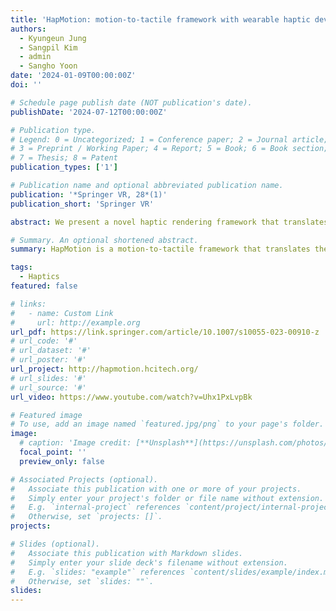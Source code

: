 ```yaml
---
title: 'HapMotion: motion-to-tactile framework with wearable haptic devices for immersive VR performance experience'
authors:
  - Kyungeun Jung
  - Sangpil Kim
  - admin
  - Sangho Yoon
date: '2024-01-09T00:00:00Z'
doi: ''

# Schedule page publish date (NOT publication's date).
publishDate: '2024-07-12T00:00:00Z'

# Publication type.
# Legend: 0 = Uncategorized; 1 = Conference paper; 2 = Journal article;
# 3 = Preprint / Working Paper; 4 = Report; 5 = Book; 6 = Book section;
# 7 = Thesis; 8 = Patent
publication_types: ['1']

# Publication name and optional abbreviated publication name.
publication: '*Springer VR, 28*(1)'
publication_short: 'Springer VR'

abstract: We present a novel haptic rendering framework that translates the performer’s motions into wearable vibrotactile feedback for an immersive virtual reality (VR) performance experience. Here, we employ a rendering pipeline that extracts meaningful vibrotactile parameters including intensity and location. We compute these parameters from the performer’s upper-body movements which play a significant role in a dance performance. Therefore, we customize a haptic vest and sleeves to support vibrotactile feedback on the frontal and back parts of the torso and shoulders as well. To capture essential movements from the VR performance, we propose a method called motion salient triangle (MST). MST utilizes key skeleton joints’ movements to compute the associated haptic parameters. Our method supports translating both choreographic and communicative motions into vibrotactile feedback. Through a series of user studies, we validate the user preference for our method compared to the conventional motion-to-tactile and audio-to-tactile methods.

# Summary. An optional shortened abstract.
summary: HapMotion is a motion-to-tactile framework that translates the performer’s motion in real time to enable an immersive VR performance experience.

tags:
  - Haptics
featured: false

# links:
#   - name: Custom Link
#     url: http://example.org
url_pdf: https://link.springer.com/article/10.1007/s10055-023-00910-z
# url_code: '#'
# url_dataset: '#'
# url_poster: '#'
url_project: http://hapmotion.hcitech.org/
# url_slides: '#'
# url_source: '#'
url_video: https://www.youtube.com/watch?v=Uhx1PxLvpBk

# Featured image
# To use, add an image named `featured.jpg/png` to your page's folder.
image:
  # caption: 'Image credit: [**Unsplash**](https://unsplash.com/photos/s9CC2SKySJM)'
  focal_point: ''
  preview_only: false

# Associated Projects (optional).
#   Associate this publication with one or more of your projects.
#   Simply enter your project's folder or file name without extension.
#   E.g. `internal-project` references `content/project/internal-project/index.md`.
#   Otherwise, set `projects: []`.
projects:

# Slides (optional).
#   Associate this publication with Markdown slides.
#   Simply enter your slide deck's filename without extension.
#   E.g. `slides: "example"` references `content/slides/example/index.md`.
#   Otherwise, set `slides: ""`.
slides:
---
```


<!-- Supplementary notes can be added here, including [code and math](https://wowchemy.com/docs/content/writing-markdown-latex/). -->
